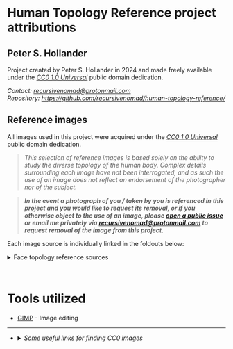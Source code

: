 # Human Topology Reference project attributions




## Peter S. Hollander

Project created by Peter S. Hollander in 2024 and made freely available under the [*CC0 1.0 Universal*][URL-CC0] public domain dedication.

*Contact: <recursivenomad@protonmail.com>*  
*Repository: <https://github.com/recursivenomad/human-topology-reference/>*


## Reference images

All images used in this project were acquired under the [*CC0 1.0 Universal*][URL-CC0] public domain dedication.

> *This selection of reference images is based solely on the ability to study the diverse topology of the human body.*
*Complex details surrounding each image have not been interrogated, and as such the use of an image does not reflect an endorsement of the photographer nor of the subject.*

> ***In the event a photograph of you / taken by you is referenced in this project and you would like to request its removal, or if you otherwise object to the use of an image, please [open a public issue][URL-New-Issue] or email me privately via <recursivenomad@protonmail.com> to request removal of the image from this project.***

Each image source is individually linked in the foldouts below:

<details><summary> Face topology reference sources </summary>

  - *The following files are within the directory `topology/face/images/`*
    - [001.png](./topology/face/images/001.png) modified from ["Male portrait"](https://nappy.co/photo/695/) by [Tolu Bamwo](https://nappy.co/RootedColors)
    - [002.png](./topology/face/images/002.png) modified from [photo](https://pixabay.com/photos/60755/) by [Amber Clay](https://pixabay.com/users/10439/)
    - [003.png](./topology/face/images/003.png) modified from ["HDIPL-969"](https://www.flickr.com/photos/198826134@N02/53087208530/) by [Human Development Institute](https://www.flickr.com/people/198826134@N02/)
    - [004.png](./topology/face/images/004.png) modified from ["People in Singapore"](https://www.flickr.com/photos/missbossy/52841039857/) by [missbossy](https://www.flickr.com/people/missbossy/)
    - [005.png](./topology/face/images/005.png) modified from [photo](https://stocksnap.io/photo/GSS62FLFJO) by [Ayo Ogunseinde](https://stocksnap.io/author/40737)
    - [006.png](./topology/face/images/006.png) modified from [photo](https://pixabay.com/photos/2219380/) by [Herbert Bieser](https://pixabay.com/users/343207/)
    - [007.png](./topology/face/images/007.png) modified from [photo](https://pixabay.com/photos/1870016/) by [Pexels](https://pixabay.com/users/2286921/)
    - [008.png](./topology/face/images/008.png) modified from [photo](https://pixabay.com/photos/2605197/) by [Engin Akyurt](https://pixabay.com/users/3656355/)
    - [009.png](./topology/face/images/009.png) modified from [photo](https://pixabay.com/photos/344890/) by [D Mz](https://pixabay.com/users/254927/)
    - [010.png](./topology/face/images/010.png) modified from [photo](https://pixabay.com/photos/3193055/) by [Yuri Puchkov](https://pixabay.com/users/8223028/)
    - [011.png](./topology/face/images/011.png) modified from ["Wayuu woman with sad face in the market buying"](https://commons.wikimedia.org/wiki/File:Wayuu_woman_with_sad_face_in_the_market_buying.jpg) by [Wilfredo Rodríguez](https://commons.wikimedia.org/wiki/User:Wilfredor)
    - [012.png](./topology/face/images/012.png) modified from [photo](https://pixabay.com/photos/2528091/) by [Tim Lin](https://pixabay.com/users/5736023/)
    - [013.png](./topology/face/images/013.png) modified from ["Daughters of God"](https://www.flickr.com/photos/missbossy/52841589546/) by [missbossy](https://www.flickr.com/people/missbossy/)
    - [014.png](./topology/face/images/014.png) modified from [photo](https://pixabay.com/photos/449409/) by [383961](https://pixabay.com/users/383961/)
    - [015.png](./topology/face/images/015.png) modified from [photo](https://pixabay.com/photos/3060102/) by [Subham Shome](https://pixabay.com/users/7283960/)
    - [016.png](./topology/face/images/016.png) modified from [photo](https://pixabay.com/photos/749811/) by [D Mz](https://pixabay.com/users/254927/)
    - [017.png](./topology/face/images/017.png) modified from ["Indian Wearing Turban"](https://isorepublic.com/photo/indian-wearing-turban/) by [Jörg Peter](https://isorepublic.com/media-author/jorg-peter/)
    - [018.png](./topology/face/images/018.png) modified from [photo](https://pixabay.com/photos/1450368/) by [Nathanel Love](https://pixabay.com/users/2111903/)
    - [019.png](./topology/face/images/019.png) modified from [photo](https://pixabay.com/photos/684086/) by [Eti](https://pixabay.com/users/770662/)
    - [020.png](./topology/face/images/020.png) modified from ["Father and Son"](https://nappy.co/photo/3259/) by [Tranita Excellent Turner](https://nappy.co/ablissfulbirth)
    - [021.png](./topology/face/images/021.png) modified from ["The smile of helpfulness [...]"](https://www.flickr.com/photos/wonderlane/9129242843/) by [Wonderlane](https://www.flickr.com/people/wonderlane/)
    - [022.png](./topology/face/images/022.png) modified from [photo](https://pixabay.com/photos/2792682/) by [Jairo Zambrano](https://pixabay.com/users/6554126/)
    - [023.png](./topology/face/images/023.png) modified from [photo](https://pixabay.com/photos/338321/) by [Taygun Özbek](https://pixabay.com/users/244434/)
    - [024.png](./topology/face/images/024.png) modified from [photo](https://pixabay.com/photos/3162228/) by [Sonam Prajapati](https://pixabay.com/users/7296816/)
    - [025.png](./topology/face/images/025.png) modified from ["HDIPL-192"](https://www.flickr.com/photos/198826134@N02/53086838193/) by [Human Development Institute](https://www.flickr.com/people/198826134@N02/)
    - [026.png](./topology/face/images/026.png) modified from [photo](https://pixabay.com/photos/750781/) by [Michelle Raponi](https://pixabay.com/users/165491/)
    - [027.png](./topology/face/images/027.png) modified from ["Woman portrait"](https://nappy.co/photo/418/) by [Tolu Bamwo](https://nappy.co/Phabstudio)
    - [028.png](./topology/face/images/028.png) modified from [photo](https://pixabay.com/photos/2542257/) by [Christopher Ross](https://pixabay.com/users/3173583/)
    - [029.png](./topology/face/images/029.png) modified from [photo](https://pixabay.com/photos/603055/) by [stokpic](https://pixabay.com/users/692575/)
    - [030.png](./topology/face/images/030.png) modified from [photo](https://pixabay.com/photos/3414915/) by [modelnikosmith](https://pixabay.com/users/9046662/)
    - [031.png](./topology/face/images/031.png) modified from [photo](https://pixabay.com/photos/2059380/) by [Rebeca Cruz Galvan](https://pixabay.com/users/849759/)
    - [032.png](./topology/face/images/032.png) modified from [photo](https://pixabay.com/photos/2681488/) by [Robin Higgins](https://pixabay.com/users/1321953/)
    - [033.png](./topology/face/images/033.png) modified from [photo](https://pixabay.com/photos/1320103/) by [FotoshopTofs](https://pixabay.com/users/2171839/)
    - [034.png](./topology/face/images/034.png) modified from ["HDIPL-888"](https://www.flickr.com/photos/198826134@N02/53087204205/) by [Human Development Institute](https://www.flickr.com/people/198826134@N02/)
    - [035.png](./topology/face/images/035.png) modified from ["3N9A3435s"](https://www.flickr.com/photos/sendansullivan/53156346356/) by [Senator Sullivan](https://www.flickr.com/people/sendansullivan/)
    - [036.png](./topology/face/images/036.png) modified from [photo](https://pixabay.com/photos/2349014/) by [Engin Akyurt](https://pixabay.com/users/3656355/)
    - [037.png](./topology/face/images/037.png) modified from [photo](https://pixabay.com/photos/3866904/) by [Sehz-KarenSall](https://pixabay.com/users/10903385/)
    - [038.png](./topology/face/images/038.png) modified from [photo](https://pixabay.com/photos/2294802/) by [Engin Akyurt](https://pixabay.com/users/3656355/)
    - [039.png](./topology/face/images/039.png) modified from [photo](https://pixabay.com/photos/3899177/) by [Robert Prax](https://pixabay.com/users/752910/)
    - [040.png](./topology/face/images/040.png) modified from [photo](https://stocksnap.io/photo/BPU7SYZIAV) by [Candace McDaniel](https://stocksnap.io/author/candacemcdaniel)

</details>

&nbsp;




# Tools utilized

- [GIMP][URL-GIMP] - Image editing

---

- <details><summary> <i>Some useful links for finding CC0 images</i> </summary>

    - [Pixabay](https://pixabay.com/photos/search/person/?order=latest&pagi=294) (uploads [before 2019](https://pixabay.com/service/terms/))
    - [flickr](https://www.flickr.com/search/?q=person&l=9)
    - [nappy](https://nappy.co/category/people)
    - [StockSnap](https://stocksnap.io/search/people)
    - [ISO Republic](https://isorepublic.com/media-category/people/)
    - [wikimedia Media Search](https://commons.wikimedia.org/wiki/Special:MediaSearch?title=Special%3AMediaSearch&type=image&search=%22This+file+is+made+available+under+the+Creative+Commons+CC0%22+%22consented+to+publication%22)
    - [LibreShot](https://libreshot.com/free-images/people/)
    - [Life of pix](https://www.lifeofpix.com/galleries/people/)
    - [NegativeSpace](https://negativespace.co/category/people/)
    - [PixaHive](https://pixahive.com/?s=people)
    - [ShotStash](https://shotstash.com/media-category/people/)
    - [SnappyGoat](https://snappygoat.com/s/?q=person)
    - [SplitShire](https://www.splitshire.com/category/people/)
    - [Startup Stock Photos](https://startupstockphotos.com/photos/category/people/)
    - [Skitterphoto](https://skitterphoto.com/photos/categories/people)

  </details>




[URL-CC0]: <https://creativecommons.org/publicdomain/zero/1.0/>

[URL-New-Issue]: <https://github.com/recursivenomad/human-topology-reference/issues/new>

[URL-GIMP]: <https://www.gimp.org/>
